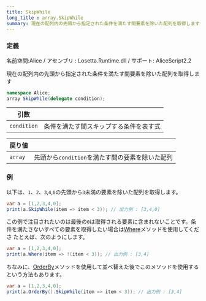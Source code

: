```yaml
---
title: SkipWhile
long_title : array.SkipWhile
summary: 現在の配列内の先頭から指定された条件を満たす間要素を除いた配列を取得します
---
```

### 定義
名前空間:Alice / アセンブリ : Losetta.Runtime.dll / サポート: AliceScript2.2

現在の配列内の先頭から指定された条件を満たす間要素を除いた配列を取得します

```cs title="AliceScript"
namespace Alice;
array SkipWhile(delegate condition);
```

|引数| |
|-|-|
|`condition`|条件を満たす間スキップする条件を表す式|

|戻り値| |
|-|-|
|`array`|先頭から`condition`を満たす間の要素を除いた配列|

### 例
以下は、`1`、`2`、`3`,`4`,`0`の先頭から`3`未満の要素を除いた配列を取得します。

```cs title="AliceScript"
var a = [1,2,3,4,0];
print(a.SkipWhile(item => item < 3)); // 出力例 : [3,4,0]
```

この例で注目されたいのは最後の`0`は取得される要素に含まれないことです。条件を満たさないすべての要素を取得したい場合は[Where](./where.md)メソッドを使用してくださ
たとえば、次のようにします。

```cs title="AliceScript"
var a = [1,2,3,4,0];
print(a.Where(item => !(item < 3)); // 出力例 : [3,4]
```

ちなみに、[OrderBy](./orderby.md)メソッドを使用して並べ替えた後でこのメソッドを使用するという方法もあります。

```cs title="AliceScript"
var a = [1,2,3,4,0];
print(a.OrderBy().SkipWhile(item => item < 3)); // 出力例 : [3,4]
```